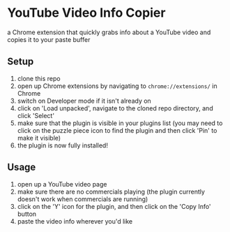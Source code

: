 # YouTube Video Info Copier

a Chrome extension that quickly grabs info about a YouTube video and copies it to your paste buffer

## Setup 

1. clone this repo
1. open up Chrome extensions by navigating to `chrome://extensions/` in Chrome
1. switch on Developer mode if it isn't already on
1. click on 'Load unpacked', navigate to the cloned repo directory, and click 'Select'
1. make sure that the plugin is visible in your plugins list (you may need to click on the puzzle piece icon to find the plugin and then click 'Pin' to make it visible)
1. the plugin is now fully installed!

## Usage

1. open up a YouTube video page
1. make sure there are no commercials playing (the plugin currently doesn't work when commercials are running)
1. click on the 'Y' icon for the plugin, and then click on the 'Copy Info' button
1. paste the video info wherever you'd like

